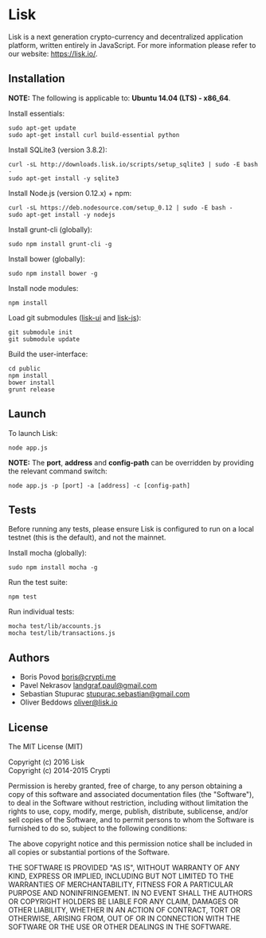 # Lisk

Lisk is a next generation crypto-currency and decentralized application platform, written entirely in JavaScript. For more information please refer to our website: https://lisk.io/.

## Installation

**NOTE:** The following is applicable to: **Ubuntu 14.04 (LTS) - x86_64**.

Install essentials:

```
sudo apt-get update
sudo apt-get install curl build-essential python
```

Install SQLite3 (version 3.8.2):

```
curl -sL http://downloads.lisk.io/scripts/setup_sqlite3 | sudo -E bash -
sudo apt-get install -y sqlite3
```

Install Node.js (version 0.12.x) + npm:

```
curl -sL https://deb.nodesource.com/setup_0.12 | sudo -E bash -
sudo apt-get install -y nodejs
```

Install grunt-cli (globally):

```
sudo npm install grunt-cli -g
```

Install bower (globally):

```
sudo npm install bower -g
```

Install node modules:

```
npm install
```

Load git submodules ([lisk-ui](https://github.com/LiskHQ/lisk-ui) and [lisk-js](https://github.com/LiskHQ/lisk-js)):

```
git submodule init
git submodule update
```

Build the user-interface:

```
cd public
npm install
bower install
grunt release
```

## Launch

To launch Lisk:

```
node app.js
```

**NOTE:** The **port**, **address** and **config-path** can be overridden by providing the relevant command switch:

```
node app.js -p [port] -a [address] -c [config-path]
```

## Tests

Before running any tests, please ensure Lisk is configured to run on a local testnet (this is the default), and not the mainnet.

Install mocha (globally):

```
sudo npm install mocha -g
```

Run the test suite:

```
npm test
```

Run individual tests:

```
mocha test/lib/accounts.js
mocha test/lib/transactions.js
```

## Authors

- Boris Povod <boris@crypti.me>
- Pavel Nekrasov <landgraf.paul@gmail.com>
- Sebastian Stupurac <stupurac.sebastian@gmail.com>
- Oliver Beddows <oliver@lisk.io>

## License
  
The MIT License (MIT)  
  
Copyright (c) 2016 Lisk  
Copyright (c) 2014-2015 Crypti  
  
Permission is hereby granted, free of charge, to any person obtaining a copy of this software and associated documentation files (the "Software"), to deal in the Software without restriction, including without limitation the rights to use, copy, modify, merge, publish, distribute, sublicense, and/or sell copies of the Software, and to permit persons to whom the Software is furnished to do so, subject to the following conditions:  
  
The above copyright notice and this permission notice shall be included in all copies or substantial portions of the Software.
  
THE SOFTWARE IS PROVIDED "AS IS", WITHOUT WARRANTY OF ANY KIND, EXPRESS OR IMPLIED, INCLUDING BUT NOT LIMITED TO THE WARRANTIES OF MERCHANTABILITY, FITNESS FOR A PARTICULAR PURPOSE AND NONINFRINGEMENT. IN NO EVENT SHALL THE AUTHORS OR COPYRIGHT HOLDERS BE LIABLE FOR ANY CLAIM, DAMAGES OR OTHER LIABILITY, WHETHER IN AN ACTION OF CONTRACT, TORT OR OTHERWISE, ARISING FROM, OUT OF OR IN CONNECTION WITH THE SOFTWARE OR THE USE OR OTHER DEALINGS IN THE SOFTWARE.
